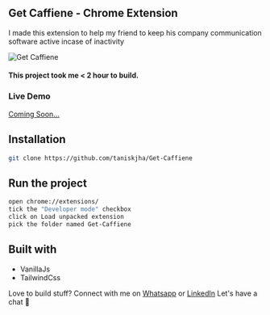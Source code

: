 ## Get Caffiene - Chrome Extension

I made this extension to help my friend to keep his company communication software active incase of inactivity 

![Get Caffiene](https://user-images.githubusercontent.com/54271649/109291607-2f861d00-784f-11eb-90d2-cdd621165ffa.png)

#### This project took me < 2 hour to build.

### Live Demo
[Coming Soon...](#)

## Installation
```bash
git clone https://github.com/taniskjha/Get-Caffiene
```

## Run the project
```bash
open chrome://extensions/
tick the "Developer mode" checkbox
click on Load unpacked extension
pick the folder named Get-Caffiene
```

## Built with 

- VanillaJs
- TailwindCss

Love to build stuff? Connect with me on [Whatsapp](https://wa.me/+916363438885) or [LinkedIn](https://www.linkedin.com/in/tanisk-jha-4442021a0/)
Let's have a chat 😬

